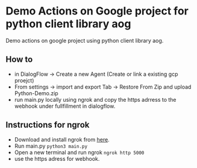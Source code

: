 # Demo Actions on Google project for python client library aog 
Demo actions on google project using python client library aog.

## How to

- in DialogFlow -> Create a new Agent (Create or link a existing gcp proejct)
- From settings -> import and export Tab -> Restore From Zip and upload Python-Demo.zip
- run main.py locally using ngrok and copy the https adrress to the webhook under fullfillment in dialogflow.

## Instructions for ngrok
- Download and install ngrok from [here](https://ngrok.com/download).
- Run main.py ```python3 main.py```
- Open a new terminal and run ngrok ```ngrok http 5000```
- use the https adress for webhook. 
